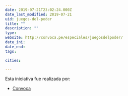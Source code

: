 ```yaml
---
date: 2019-07-21T23:02:24.000Z
date_last_modified: 2019-07-21
uid: juegos-del-poder
title: ""
description: ""
type: 
website: http://convoca.pe/especiales/juegosdelpoder/
date_ini: 
date_end: 
tags:

cities: 

---
```


Esta iniciativa fue realizada por:

- [Convoca](/organizaciones/convoca)
